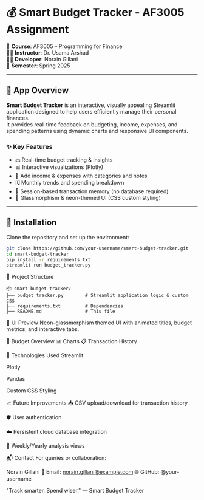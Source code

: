 # 💰 Smart Budget Tracker - AF3005 Assignment

📘 **Course**: AF3005 – Programming for Finance  
👨‍🏫 **Instructor**: Dr. Usama Arshad  
👨‍💻 **Developer**: Norain Gillani  
📅 **Semester**: Spring 2025  

---

## 📱 App Overview

**Smart Budget Tracker** is an interactive, visually appealing Streamlit application designed to help users efficiently manage their personal finances.  
It provides real-time feedback on budgeting, income, expenses, and spending patterns using dynamic charts and responsive UI components.

### ✨ Key Features
- 💵 Real-time budget tracking & insights  
- 📊 Interactive visualizations (Plotly)  
- 🧾 Add income & expenses with categories and notes  
- 🗓️ Monthly trends and spending breakdown  
- 🧠 Session-based transaction memory (no database required)  
- 🌈 Glassmorphism & neon-themed UI (CSS custom styling)

---

## 🚀 Installation

Clone the repository and set up the environment:

```bash
git clone https://github.com/your-username/smart-budget-tracker.git
cd smart-budget-tracker
pip install -r requirements.txt
streamlit run budget_tracker.py
```

📂 Project Structure
```
📦 smart-budget-tracker/
├── budget_tracker.py        # Streamlit application logic & custom CSS
├── requirements.txt         # Dependencies
├── README.md                # This file
```

📸 UI Preview
Neon-glassmorphism themed UI with animated titles, budget metrics, and interactive tabs.

💼 Budget Overview	📊 Charts	📋 Transaction History

🧪 Technologies Used
Streamlit

Plotly

Pandas

Custom CSS Styling

📈 Future Improvements
📥 CSV upload/download for transaction history

🛡️ User authentication

☁️ Persistent cloud database integration

📆 Weekly/Yearly analysis views

📬 Contact
For queries or collaboration:

Norain Gillani
📧 Email: norain.gillani@example.com
🌐 GitHub: @your-username

"Track smarter. Spend wiser."
— Smart Budget Tracker
